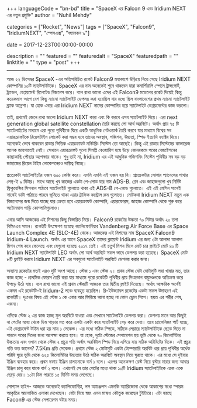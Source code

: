+++
languageCode = "bn-bd"
title = "SpaceX এর Falcon 9 এবং Iridium NEXT এর নতুন প্রযুক্তি"
author = "Nuhil Mehdy"

categories = ["Rocket", "News"]
tags = ["SpaceX", "Falcon9", "IridiumNEXT", "স্পেসএক্স", "ফ্যালকন ৯"]

date = 2017-12-23T00:00:00-00:00

description = ""
featured = ""
featuredalt = "SpaceX"
featuredpath = ""
linktitle = ""
type = "post"
+++

---
আজ ২২ ডিসেম্বর SpaceX -এর অতিপরিচিত রকেট Falcon9 মহাকাশে উড়িয়ে নিয়ে গেছে Iridium NEXT কোম্পানির ১০টি স্যাটেলাইটকে। SpaceX এর নাম অনেকেই শুনে থাকবেন যারা কমার্শিয়ালি স্পেসে ট্রান্সপোর্ট, ট্রাভেল, ডেপ্লয়মেন্ট রিলেটেড বিজনেস করে। বলে রাখা ভালো এদের এই Falcon9 মডেলের রকেট দিয়েই কিন্তু কয়েকমাস আগে বেশ কিছু ন্যানো স্যাটেলাইট ডেপলয় করা হয়েছিল যার মধ্যে ছিল বাংলাদেশের প্রথম ন্যানো স্যাটেলাইট ব্র্যাক অন্নেশা। যা হোক এবার এরা Iridium NEXT নামের কোম্পানির হয়ে স্যাটেলাইট ডেপ্লয়মেন্টের কাজ করলো।   


তাই, প্রথমেই জেনে রাখা ভালো Iridium NEXT কারা এবং কি করবে এসব স্যাটেলাইট দিয়ে। এরা next generation global satellite constellation তৈরি করছে লো আর্থ অরবিটে। অর্থাৎ প্রায় ৭৫ টি স্যাটেলাইটের মাধ্যমে এরা পুরো পৃথিবীকে ঘিরে একটি আধুনিক নেটওয়ার্ক তৈরি করবে যার মাধ্যমে বিশ্বের সব এয়ারক্রাফটকে রিয়েলটাইম লোকেট করা সম্ভব হবে তাদের অবস্থান, পজিশন, উচ্চতা, স্পিড ইত্যাদি ফ্যাক্টর দিয়ে। অনেকেই ভেবে থাকবেন রাডার ভিত্তিক এয়ারক্রাফট মনিটরিং সিস্টেম তো আছেই। কিন্তু এই রাডার সিস্টেমের কাভারেজ অনেক জায়গাতেই নেই। সেখানে এয়ারক্রাফট গুলো সিমপ্লি বেওয়ারিশ হয়ে উড়ে কোনরকমে পরের বেজষ্টেশনের কাছাকাছি পৌছার অপেক্ষায় থাকে। শুধু তাই না, Iridium এর এই আধুনিক পজিশনিং সিস্টেম পৃথিবীর সব বড় বড় জাহাজের রিয়েল টাইম লোকেশনেরও দায়িত্ব নিচ্ছে।   


প্রত্যেকটা স্যাটেলাইটের ওজন ৬০০ কেজি করে। এমনি এমনি এই ওজন হয় নি। প্রত্যেকটার সোলার প্যানেলের পাখার লেন্থ-ই ৯ মিটার। সাথে আছে খুব কাজের একটা পে-লোড যার নাম ADS-B. প্লেন এবং জাহাজগুলো খুব নির্দিষ্ট ফ্রিকুয়েন্সির সিগনাল পাঠাবে স্যাটেলাইট গুলোতে থাকা এই ADS-B পে-লোড গুলোতে। এই এই মেশিন সাথেই সাথেই ডাটা পাঠাতে পারবে ভূমিতে থাকা এয়ার ট্রাফিক কন্ট্রোল রুম গুলোতে। মোটকথা Iridium NEXT নতুন এক বিজনেসের জন্ম দিতে যাচ্ছে যার ক্রেতা হবে এয়ারক্রাফট কোম্পানি, এয়ারফোরস, জাহাজ কোম্পানি থেকে শুরু করে অটোনমাস গাড়ি কোম্পানিগুলোও।   


এবার আসি আজকের এই মিশনের কিছু বিস্তারিত নিয়ে। Falcon9 রকেটের উচ্চতা ৭০ মিটার অর্থাৎ ২০ তলা বিল্ডিংএর সমান। রকেটটি উৎক্ষেপণ হয়েছে ক্যালিফোর্নিয়ার Vandenberg Air Force Base এর Space Launch Complex 4E (SLC-4E) থেকে। আজকের এই মিশনের নাম SpaceX Falcon9 Iridium-4 Launch. অর্থাৎ এর আগে SpaceX তাদের ক্লায়েন্ট Iridium এর জন্য ৩টা আলাদা আলাদা মিশন শেষ করে ফেলেছে এবং যেগুলো হয়েছে ২০১৭ তেই। এই চতুর্থ মিশন মিলে মোট চার ফ্লাইটে মোট ৪০ টি Iridium NEXT স্যাটেলাইট LEO অর্থাৎ লো আর্থ অরবিটে সফল ভাবে ডেপলয় করা হয়েছে। SpaceX মোট ৮টি ফ্লাইট করবে Iridium NEXT এর সবগুলো স্যাটেলাইট অরবিটে ডেপলয় করার জন্য।   


অন্যান্য রকেটের মতই এরও দুটি অংশ আছে। স্টেজ ১ এবং স্টেজ ২। প্রথম স্টেজ যেটা মোটামুটি লম্বা খাম্বার মত, তার কাজ হচ্ছে - প্রাথমিক ফোরস তৈরি করা যার মাধ্যমে পুরো রকেটটি পৃথিবীর প্রায় সিংহভাগ বায়ুমণ্ডলকে অতিক্রম করে উপড়ে উঠে যায়। বলে রাখা ভালো এই প্রথম স্টেজটি আজকে তার দ্বিতীয় ফ্লাইট দিয়েছে। অর্থাৎ আক্ষরিক অর্থেই একদম এই রকেটটি-ই Iridum-2 লঞ্চে ব্যবহৃত হয়েছিল। রি-ইউজ্যাবল রকেটের একটা সফল উদাহরণ এই রকেটটি। দুঃখের বিষয় এই স্টেজ ১ কে এবার আর ফিরিয়ে আনা হচ্ছে না কোন ড্রোন শিপে। হয়ত এর শরীর শেষ, এজন্য।   


ওদিকে স্টেজ ২ এর কাজ হচ্ছে মুল অরবিটে যাওয়া এবং সেখানে স্যাটেলাইট ডেপলয় করা। ডেপলয় মানে আর কিছুই না পেটের মধ্যে থেকে ডিম পাড়ার মত করে একটা একটা করে স্যাটেলাইট বেড় করে দেয়া। তবে চ্যালেনিজং পার্ট হচ্ছে, এই ডেপ্লয়মেন্ট টাইম ধরা হয় মাত্র ১ সেকেন্ড। এর মধ্যে সঠিক স্পিডে, সঠিকে লেয়ারে স্যাটেলাইটকে ছেড়ে দিতে না পারলে পরের দিনের জন্য অপেক্ষা করতে হবে। যা হোক, দুটো স্টেজের সেপারেশন হয় ভূমি থেকে ৭০ কিলোমিটার উচ্চতায় এবং ওখান থেকে স্টেজ ২ প্রচুর গতি অর্থাৎ অরবিটাল স্পিড নিয়ে এগিয়ে যায় সঠিক অরিবিটের দিকে। এই প্রচুর গতি কত জানেন? 7.5Km প্রতি সেকেন্ড। প্রথমে স্টেজ ২ মোটামুটি একটা টেম্পোরারি অরবিট ধরে প্রায় পৃথিবীর অর্ধেক পরিধি ঘুরে ভূমি থেকে ৬২৫ কিলোমিটার উচ্চতায় উঠে সঠিক অরবিটে অবস্থান নিয়ে ঘুরতে থাকে। এর মধ্যে সে দুইবার ইঞ্জিন ব্যবহার করে। প্রথম দফায় ইঞ্জিন চালানোকে বার্ন ১ বলে। এরপর অনেকক্ষণ রেস্ট নিয়ে বুস্টার মারার জন্য আবার ইঞ্জিন চালু করে যাকে বার্ন ২ বলে। এখানেই সে তার পেটের মধ্যে থাকা ১০টি Iridium স্যাটেলাইটকে একে একে ছেড়ে দেয়। ১০টা ডিম পারতে ১৫ মিনিট সময় লেগেছে।   


সোশ্যাল হাইপ- আজকে অনেকেই ক্যালিফোর্নিয়া, লস অ্যাঞ্জেলস এমনকি অ্যারিজোনা থেকে আকাশের মধ্যে স্পারম আকৃতির আলোকিত এলাকা দেখেছেন। যেটা নিয়ে স্বয়ং এলন মাস্কও কৌতুক করেছেন টুইটারে। এটা হয়ছে Facon9 এর স্টেজ সেপারেশন ঘটার সময়।   
